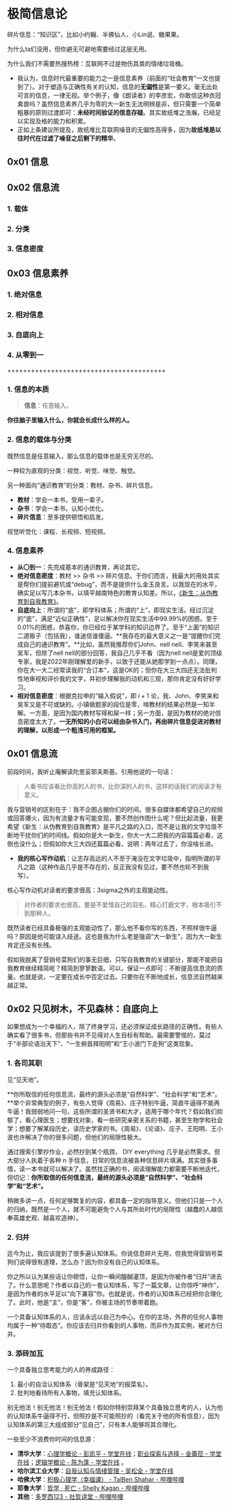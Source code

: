 # 极简信息论

碎片信息：“知识区”，比如小约翰、半佛仙人、小Lin说、糖果果。

为什么ta们没用，但你避无可避地需要经过这层无用。

为什么我们不需要热搜热榜：互联网不过是物伤其类的情绪垃圾桶。

- 我认为，信息时代最重要的能力之一是信息素养（前面的“社会教育”一文也提到了）。对于塑造与正确性有关的认知，信息的**无偏性**是第一要义。毫无出处可言的信息，一律无视。举个例子，像《朗读者》的李彦宏，你敢信这种衣冠禽兽吗？虽然信息素养几乎为零的大一新生无法明辨是非，但只需要一个简单粗暴的原则过渡即可：**未经时间验证的信息存疑**。其实故纸堆之浩瀚，已经足以实现及格的能力和积累。
- 正如上条建议所提及，故纸堆比互联网噪音的无偏性高得多，因为**故纸堆是以往时代在过滤了噪音之后剩下的精华**。

## 0x01 信息

## 0x02 信息流

### 1. 载体

### 2. 分类

### 3. 信息密度

## 0x03 信息素养

### 1. 绝对信息

### 2. 相对信息

### 3. 自底向上

### 4. 从零到一

++++++++++++++++++++++++++++++++++++++++

### 1. 信息的本质

> **信息**：任意输入。

**你往脑子里输入什么，你就会长成什么样的人。**

### 2. 信息的载体与分类

既然信息是任意输入，那么信息的载体也是无穷无尽的。

一种较为直观的分类：视觉、听觉、味觉、触觉。

另一种面向“通识教育”的分类：教材、杂书、碎片信息。

- **教材**：学会一本书，受用一辈子。
- **杂书**：学会一本书，认知小优化。
- **碎片信息**：至多提供顿悟和启发。

视觉听觉化：课程、长视频、短视频。

### 4. 信息素养

- **从〇到一**：先完成基本的通识教育，再论其它。
- **绝对信息密度**：教材 >> 杂书 >> 碎片信息。于你们而言，我最大的用处其实是帮你们提前避坑或“debug”，而不是提供什么金玉良言。以我现在的水平，确实足以写几本杂书，以填平越南特色的教育认知差。所以，[《新生：从伪教育到自我教育》](https://github.com/Anticorianderist/de-vegetable)。
- **自底向上**：所谓的“底”，即学科体系；所谓的“上”，即现实生活。经过沉淀的“底”，满足“近似正确性”，足以解决你在现实生活中99.99%的困惑。至于0.01%的困惑，恭喜你，你已经位于某学科的知识边界了。至于“上面”的知识二道贩子（包括我），谁迷信谁傻逼。**我存在的最大意义之一是“提醒你们完成自己的通识教育”。**比如，虽然我推荐你们John、nell nell、李笑来甚至吴军，但除了nell nell的部分回答，我自己几乎不看（因为nell nell是爱的顶级专家，我是2022年刚理解爱的新手，以致于还能从她那学到一点点）。同理，你在大一大二经常读我的“合订本”，这是OK的；但你在大三大四还无法批判性地审视和评价我的文字，并初步理解我的动机和三观，那你肯定没有好好学习。
- **相对信息密度**：根据克拉申的“输入假说”，即 $i + 1$ 论，我、John、李笑来和吴军又是不可或缺的。小镇做题家的段位是零，啃教材的结果必然是一知半解。一方面，是因为国内教材写得和屎一样；另一方面，是因为教材的绝对信息密度太大了。**一无所知的小白可以经由杂书入门，再由碎片信息促进对教材的理解，以形成一个粗浅可用的框架。**

## 0x01 信息流

前段时间，我听止庵解读陀思妥耶夫斯基。引用他说的一句话：

> 人看书应该看比你高的人的书，比你深的人的书，这样的话我们的阅读才有意义。

我与营销号的区别在于：我不企图占据你们的时间。很多自媒体都希望自己的视频或回答爆火，因为有流量才有可能变现，要不然创作图什么呢？但比起流量，我更希望《新生：从伪教育到自我教育》是平凡之路的入口，而不是让我的文字垃圾不断地干扰你们的时间线。假如你是大一新生，你大一大二把我的内容篇篇必看，这倒也没什么；但假如你大三大四还篇篇必看，说明：两年过去了，你没啥长进。

- **我的核心写作动机**：让志存高远的人不至于淹没在文字垃圾中，指明所谓的平凡之路（这种作品几乎是不存在的，反正我没有见过，要不然也轮不到我写）。

核心写作动机对读者的要求很高：3sigma之外的主观能动性。

> 对作者的要求也很高，要是不爱惜自己的羽毛，精心打磨文字，根本吸引不到那种人。

既然读者已经具备极强的主观能动性了，那么他不看你写的东西，不照样很牛逼吗？原因是他可能误入歧途。这也是我为什么老是强调“大一新生”，因为大一新生肯定还没有长残。

假如我脱离了营销号菜狗们的事无巨细，只写自我教育的关键部分，那能不能把自我教育继续精简呢？精简到寥寥数语。可以，保证一点即可：不断提高信息流的质量。也就是说，一定要在成长中否定过去。只要你在不断地成长，信息流自然越来越正常。

## 0x02 只见树木，不见森林：自底向上

如果想成为一个幸福的人，除了终身学习，还必须保证成长路径的正确性。有些人确实看了很多书，但那些书并不见得对人生目标有帮助。最需要警惕的，莫过于“半部论语治天下”、“一生俯首拜阳明”和“王小波门下走狗”这类现象。

### 1. 各司其职

见“见天地”。

**你所取信的任何信息流，最终的源头必须是“自然科学”、“社会科学”和“艺术”。**举个非常典型的例子，有些人觉得《周易》、庄子特别牛逼，简直牛逼得不能再牛逼！我弱弱地问一句，这些所谓的圣贤书和大才，适用于哪个年代？假如我们抑郁了，看心理医生；想要找对象，看一些研究亲密关系的书籍，甚至生物学和社会学；想要了解某段历史，读历史学家的书。《周易》、《论语》、庄子、王阳明、王小波也许解决了你的很多问题，但他们的局限性极大。

通过搜索引擎抄作业，必然抄到某个瓶颈， DIY everything 几乎是必然需求。但大部分人执着于各种 n 手信息，日常的信息流被各种信息碎片填满。其实很多事情，读一本书就可以解决了。虽然找正确的书，阅读理解能力都需要不断地迭代，但切记：**你所取信的任何信息流，最终的源头必须是“自然科学”、“社会科学”和“艺术”。**

稍微多讲一点，任何足够繁复的内容，都具备一定的指导意义。但他们只是一个人的归纳，既然是一个人，就不可能避免个人与其所处时代的局限性（越蠢的人越信奉英雄史观、越喜欢造神）。

### 2. 归并

迄今为止，我应该提到了很多遍认知体系。你说信息碎片无用，但我觉得营销号菜狗们说得很有道理，怎么办？因为你没有自己的认知体系。

你之所以认为某些话让你顿悟，让你一瞬间醍醐灌顶，是因为你被作者“归并”进去了。什么意思呢？作者以自己的一套认知体系，写了一篇文章，让你惊呼“神作”，是因为作者的水平足以“向下兼容”你。也就是说，作者的认知体系已经把你合理化了。此时，他是“主”，你是“客”，你被主场的节奏带着跑。

一个具备认知体系的人，应该永远以自己为中心。在你的主场，外界的任何人事物均属于一种“待取态”。你应该去归并你看到的人事物，而非作为其实例，被对方归并。

### 3. 添砖加瓦

一个具备独立思考能力的人的养成路径：

1. 最小的自洽认知体系（骨架是“见天地”的报菜名）。
2. 批判地看待所有人事物，填充认知体系。

别无他法！别无他法！别无他法！假如你特别崇拜某个具备独立思考的人，认为他的认知体系牛逼得不行，但照抄是不可能照抄的（看完关于他的所有信息），因为认知体系的第三大组成部分“见自己”，只有本人能够将其合理化。

一些至少不浪费你时间的信息源：

- **清华大学**：[心理学概论 - 彭凯平 - 学堂在线](https://link.zhihu.com/?target=https%3A//www.xuetangx.com/course/THU07111000416/10318291)；[职业探索与选择 - 金蕾莅 - 学堂在线](https://link.zhihu.com/?target=https%3A//www.xuetangx.com/course/THU07111000433/10322267)；[逻辑学概论 - 陈为蓬 - 学堂在线](https://link.zhihu.com/?target=https%3A//www.xuetangx.com/course/THU12011001060/10318215) 。
- **哈尔滨工业大学**：[自我认知与情绪管理 - 吴松全 - 学堂在线](https://link.zhihu.com/?target=https%3A//www.xuetangx.com/course/HIT01011000109/10318219)
- **哈佛大学**：[积极心理学（幸福课） - TalBen Shahar - 哔哩哔哩](https://link.zhihu.com/?target=https%3A//www.bilibili.com/video/BV1ga41127Zt%3Fshare_source%3Dcopy_web)
- **耶鲁大学**：[哲学 · 死亡 - Shelly Kagan - 哔哩哔哩](https://link.zhihu.com/?target=https%3A//www.bilibili.com/video/BV1P7411C7Gz%3Fshare_source%3Dcopy_web)
- **其他**：[多罗西123 - 社哲讲堂 - 哔哩哔哩](https://link.zhihu.com/?target=https%3A//space.bilibili.com/375089647/channel/collectiondetail%3Fsid%3D2799%26ctype%3D0)
